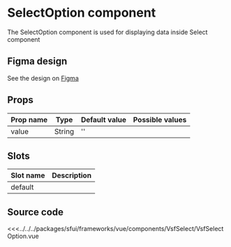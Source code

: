 # SelectOption component

The SelectOption component is used for displaying data inside Select component

## Figma design

See the design on [Figma](https://www.figma.com/file/CWOkbpne0tDpSenT4ZEUTQ/%F0%9F%9B%A0-SFUI-2.0-%7C-Development?node-id=11375%3A16313)

## Props




| Prop name    | Type     | Default value | Possible values                        |
| ------------ | -------- | ------------- | -------------------------------------- |
| value        | String   | ''            |                                        |








## Slots

| Slot name |            Description            |
| --------- | :-------------------------------: |
|  default  |                                   |




## Source code

 

<<<../../../packages/sfui/frameworks/vue/components/VsfSelect/VsfSelectOption.vue






